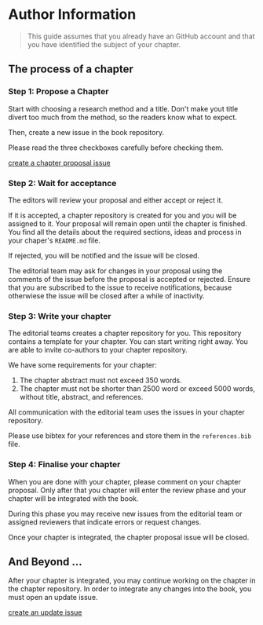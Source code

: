 # Author Information

> This guide assumes that you already have an GitHub account and that you have identified the subject of your chapter. 

## The process of a chapter 

### Step 1: Propose a Chapter

Start with choosing a research method and a title. Don't make yout title divert too much from the method, so the readers know what to expect. 

Then, create a new issue in the book repository.

Please read the three checkboxes carefully before checking them.

[create a chapter proposal issue](https://github.com/theResearchMethodBook/book/issues/new?labels=proposed&template=chapter-proposal.yaml&title=%5BChapter%5D%3A+%3Ctitle%3E)

### Step 2: Wait for acceptance

The editors will review your proposal and either accept or reject it. 

If it is accepted, a chapter repository is created for you and you will be assigned to it. Your proposal will remain open until the chapter is finished. You find all the details about the required sections, ideas and process in your chaper's `README.md` file.

If rejected, you will be notified and the issue will be closed. 

The editorial team may ask for changes in your proposal using the comments of the issue before the proposal is accepted or rejected. Ensure that you are subscribed to the issue to receive notifications, because otherwiese the issue will be closed after a while of inactivity.

### Step 3: Write your chapter

The editorial teams creates a chapter repository for you. This repository contains a template for your chapter. You can start writing right away. You are able to invite co-authors to your chapter repository.

We have some requirements for your chapter:

1. The chapter abstract must not exceed 350 words.
2. The chapter must not be shorter than 2500 word or exceed 5000 words, without title, abstract, and references.

All communication with the editorial team uses the issues in your chapter repository. 

Please use bibtex for your references and store them in the `references.bib` file.

### Step 4: Finalise your chapter

When you are done with your chapter, please comment on your chapter proposal. Only after that you chapter will enter the review phase and your chapter will be integrated with the book. 

During this phase you may receive new issues from the editorial team or assigned reviewers that indicate errors or request changes. 

Once your chapter is integrated, the chapter proposal issue will be closed. 

## And Beyond ...

After your chapter is integrated, you may continue working on the chapter in the chapter repository. In order to integrate any changes into the book, you must open an update issue.

[create an update issue](https://github.com/theResearchMethodBook/book/issues/new?labels=proposed&template=chapter-update.yaml&title=%5BChapter%5D%3A+%3Ctitle%3E)

